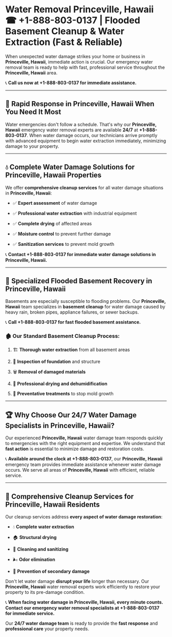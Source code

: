 # Water Removal Princeville, Hawaii ☎ +1-888-803-0137 | Flooded Basement Cleanup & Water Extraction (Fast & Reliable)

When unexpected water damage strikes your home or business in **Princeville, Hawaii**, immediate action is crucial. Our emergency water removal team is ready to help with fast, professional service throughout the **Princeville, Hawaii** area. 

📞 **Call us now at +1-888-803-0137 for immediate assistance.**

---

## 🚀 Rapid Response in Princeville, Hawaii When You Need It Most

Water emergencies don't follow a schedule. That's why our **Princeville, Hawaii** emergency water removal experts are available **24/7** at **+1-888-803-0137**. When water damage occurs, our technicians arrive promptly with advanced equipment to begin water extraction immediately, minimizing damage to your property.

---

## 💧 Complete Water Damage Solutions for Princeville, Hawaii Properties

We offer **comprehensive cleanup services** for all water damage situations in **Princeville, Hawaii**:

- ✅ **Expert assessment** of water damage  
- ✅ **Professional water extraction** with industrial equipment  
- ✅ **Complete drying** of affected areas  
- ✅ **Moisture control** to prevent further damage  
- ✅ **Sanitization services** to prevent mold growth  

📞 **Contact +1-888-803-0137 for immediate water damage solutions in Princeville, Hawaii.**

---

## 🌊 Specialized Flooded Basement Recovery in Princeville, Hawaii

Basements are especially susceptible to flooding problems. Our **Princeville, Hawaii** team specializes in **basement cleanup** for water damage caused by heavy rain, broken pipes, appliance failures, or sewer backups. 

📞 **Call +1-888-803-0137 for fast flooded basement assistance.**

### 🏚️ Our Standard Basement Cleanup Process:
1. 🏗️ **Thorough water extraction** from all basement areas  
2. 🔎 **Inspection of foundation** and structure  
3. 🗑️ **Removal of damaged materials**  
4. 💨 **Professional drying and dehumidification**  
5. 🚫 **Preventative treatments** to stop mold growth  

---

## 🏆 Why Choose Our 24/7 Water Damage Specialists in Princeville, Hawaii?

Our experienced **Princeville, Hawaii** water damage team responds quickly to emergencies with the right equipment and expertise. We understand that **fast action** is essential to minimize damage and restoration costs.

📞 **Available around the clock at +1-888-803-0137**, our **Princeville, Hawaii** emergency team provides immediate assistance whenever water damage occurs. We serve all areas of **Princeville, Hawaii** with efficient, reliable service.

---

## 🧹 Comprehensive Cleanup Services for Princeville, Hawaii Residents

Our cleanup services address **every aspect of water damage restoration**:

- 💧 **Complete water extraction**  
- 🏠 **Structural drying**  
- 🧼 **Cleaning and sanitizing**  
- 🌬️ **Odor elimination**  
- 🚫 **Prevention of secondary damage**  

Don't let water damage **disrupt your life** longer than necessary. Our **Princeville, Hawaii** water removal experts work efficiently to restore your property to its pre-damage condition.

📞 **When facing water damage in Princeville, Hawaii, every minute counts. Contact our emergency water removal specialists at +1-888-803-0137 for immediate service.**

Our **24/7 water damage team** is ready to provide the **fast response** and **professional care** your property needs.
